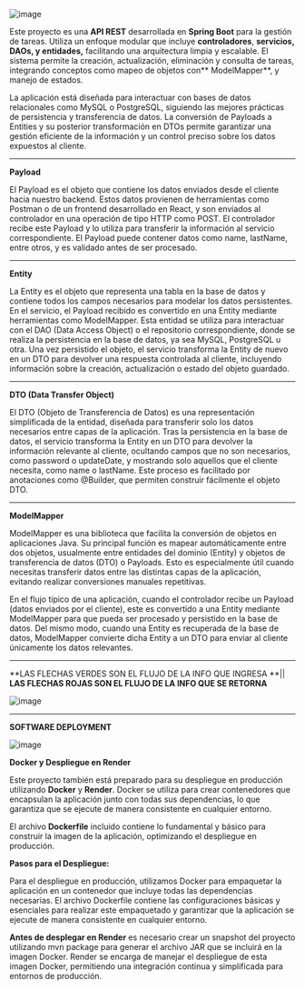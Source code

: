 
![image](https://github.com/user-attachments/assets/5769e11b-111e-49ec-bf7e-bb2db290f38e)

Este proyecto es una **API REST** desarrollada en **Spring Boot** para la gestión de tareas. Utiliza un enfoque modular que incluye **controladores**, **servicios, DAOs, y entidades,** 
facilitando una arquitectura limpia y escalable. El sistema permite la creación, actualización, eliminación y consulta de tareas, integrando conceptos como mapeo de 
objetos con** ModelMapper**, y manejo de estados.

La aplicación está diseñada para interactuar con bases de datos relacionales como MySQL o PostgreSQL, siguiendo las mejores prácticas de persistencia y transferencia de datos. 
La conversión de Payloads a Entities y su posterior transformación en DTOs permite garantizar una gestión eficiente de la información y un control preciso sobre los datos 
expuestos al cliente.


__________________________________________________________________________________________________________________________________________________________________________________________________________________________________________________________________________________________________________________________________________________________________________________________


**Payload**

El Payload es el objeto que contiene los datos enviados desde el cliente hacia nuestro backend. Estos datos provienen de herramientas como Postman o de un frontend desarrollado en React, y son enviados al controlador en una operación de tipo HTTP como POST. El controlador recibe este Payload y lo utiliza para transferir la información al servicio correspondiente. El Payload puede contener datos como name, lastName, entre otros, y es validado antes de ser procesado.

______________________________________________________________________________________________________________________________________________________________________________________________________________________________________________________________________________________________________________________________________________________________________________________

**Entity**


La Entity es el objeto que representa una tabla en la base de datos y contiene todos los campos necesarios para modelar los datos persistentes. En el servicio, el Payload recibido es convertido en una Entity mediante herramientas como ModelMapper. Esta entidad se utiliza para interactuar con el DAO (Data Access Object) o el repositorio correspondiente, donde se realiza la persistencia en la base de datos, ya sea MySQL, PostgreSQL u otra. Una vez persistido el objeto, el servicio transforma la Entity de nuevo en un DTO para devolver una respuesta controlada al cliente, incluyendo información sobre la creación, actualización o estado del objeto guardado.


______________________________________________________________________________________________________________________________________________________________________________________________________________________________________________________________________________________________________________________________________________________________________________________


**DTO (Data Transfer Object)**

El DTO (Objeto de Transferencia de Datos) es una representación simplificada de la entidad, diseñada para transferir solo los datos necesarios entre capas de la aplicación. Tras la persistencia en la base de datos, el servicio transforma la Entity en un DTO para devolver la información relevante al cliente, ocultando campos que no son necesarios, como password o updateDate, y mostrando solo aquellos que el cliente necesita, como name o lastName. Este proceso es facilitado por anotaciones como @Builder, que permiten construir fácilmente el objeto DTO.



______________________________________________________________________________________________________________________________________________________________________________________________________________________________________________________________________________________________________________________________________________________________________________________

**ModelMapper**

ModelMapper es una biblioteca que facilita la conversión de objetos en aplicaciones Java. Su principal función es mapear automáticamente entre dos objetos, usualmente entre entidades del dominio (Entity) y objetos de transferencia de datos (DTO) o Payloads. Esto es especialmente útil cuando necesitas transferir datos entre las distintas capas de la aplicación, evitando realizar conversiones manuales repetitivas.

En el flujo típico de una aplicación, cuando el controlador recibe un Payload (datos enviados por el cliente), este es convertido a una Entity mediante ModelMapper para que pueda ser procesado y persistido en la base de datos. Del mismo modo, cuando una Entity es recuperada de la base de datos, ModelMapper convierte dicha Entity a un DTO para enviar al cliente únicamente los datos relevantes.


______________________________________________________________________________________________________________________________________________________________________________________________________________________________________________________________________________________________________________________________________________________________________________________

**LAS FLECHAS VERDES SON EL FLUJO DE LA INFO QUE INGRESA **|| **LAS FLECHAS ROJAS SON EL FLUJO DE LA INFO QUE SE RETORNA**

![image](https://github.com/user-attachments/assets/71d086a6-1a24-4d69-b10a-3782e1c90cfd)



______________________________________________________________________________________________________________________________________________________________________________________________________________________________________________________________________________________________________________________________________________________________________________________

**SOFTWARE DEPLOYMENT**

![image](https://github.com/user-attachments/assets/63920ecf-125c-4313-bac0-6c0dd666b863)


**Docker y Despliegue en Render**

Este proyecto también está preparado para su despliegue en producción utilizando **Docker** y **Render**. Docker se utiliza para crear contenedores que encapsulan la aplicación junto con todas sus dependencias, lo que garantiza que se ejecute de manera consistente en cualquier entorno.

El archivo **Dockerfile** incluido contiene lo fundamental y básico para construir la imagen de la aplicación, optimizando el despliegue en producción.

**Pasos para el Despliegue:**

Para el despliegue en producción, utilizamos Docker para empaquetar la aplicación en un contenedor que incluye todas las dependencias necesarias. El archivo Dockerfile contiene las configuraciones básicas y esenciales para realizar este empaquetado y garantizar que la aplicación se ejecute de manera consistente en cualquier entorno.

**Antes de desplegar en Render** es necesario crear un snapshot del proyecto utilizando mvn package para generar el archivo JAR que se incluirá en la imagen Docker. Render se encarga de manejar el despliegue de esta imagen Docker, permitiendo una integración continua y simplificada para entornos de producción.


